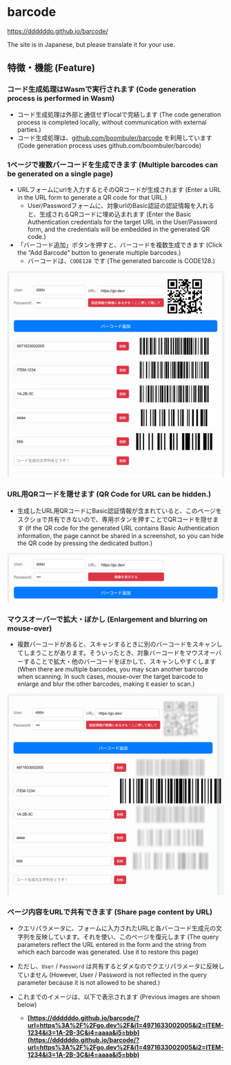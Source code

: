 # barcode

https://ddddddo.github.io/barcode/

The site is in Japanese, but please translate it for your use.

## 特徴・機能 (Feature)
### コード生成処理はWasmで実行されます (Code generation process is performed in Wasm)
- コード生成処理は外部と通信せずlocalで完結します (The code generation process is completed locally, without communication with external parties.)
- コード生成処理は、[github.com/boombuler/barcode](https://github.com/boombuler/barcode) を利用しています (Code generation process uses github.com/boombuler/barcode)

### 1ページで複数バーコードを生成できます (Multiple barcodes can be generated on a single page)
- URLフォームにurlを入力するとそのQRコードが生成されます (Enter a URL in the URL form to generate a QR code for that URL.)
    - User/Passwordフォームに、対象urlのBasic認証の認証情報を入れると、生成されるQRコードに埋め込まれます (Enter the Basic Authentication credentials for the target URL in the User/Password form, and the credentials will be embedded in the generated QR code.)
- 「バーコード追加」ボタンを押すと、バーコードを複数生成できます (Click the “Add Barcode” button to generate multiple barcodes.)
    - バーコードは、`CODE128` です (The generated barcode is CODE128.)

![](./image1.png)

### URL用QRコードを隠せます (QR Code for URL can be hidden.)
- 生成したURL用QRコードにBasic認証情報が含まれていると、このページをスクショで共有できないので、専用ボタンを押すことでQRコードを隠せます (If the QR code for the generated URL contains Basic Authentication information, the page cannot be shared in a screenshot, so you can hide the QR code by pressing the dedicated button.)

![](./image2.png)


### マウスオーバーで拡大・ぼかし (Enlargement and blurring on mouse-over)
- 複数バーコードがあると、スキャンするときに別のバーコードをスキャンしてしまうことがあります。そういったとき、対象バーコードをマウスオーバーすることで拡大・他のバーコードをぼかして、スキャンしやすくします (When there are multiple barcodes, you may scan another barcode when scanning. In such cases, mouse-over the target barcode to enlarge and blur the other barcodes, making it easier to scan.)

![](./image3.png)

### ページ内容をURLで共有できます (Share page content by URL)
- クエリパラメータに、フォームに入力されたURLと各バーコード生成元の文字列を反映しています。それを使い、このページを復元します (The query parameters reflect the URL entered in the form and the string from which each barcode was generated. Use it to restore this page)
- ただし、`User` / `Password` は共有するとダメなのでクエリパラメータに反映していません (However, User / Password is not reflected in the query parameter because it is not allowed to be shared.)

- これまでのイメージは、以下で表示されます (Previous images are shown below)
    - **[https://ddddddo.github.io/barcode/?url=https%3A%2F%2Fgo.dev%2F&i1=4971633002005&i2=ITEM-1234&i3=1A-2B-3C&i4=aaaa&i5=bbb](https://ddddddo.github.io/barcode/?url=https%3A%2F%2Fgo.dev%2F&i1=4971633002005&i2=ITEM-1234&i3=1A-2B-3C&i4=aaaa&i5=bbb)**